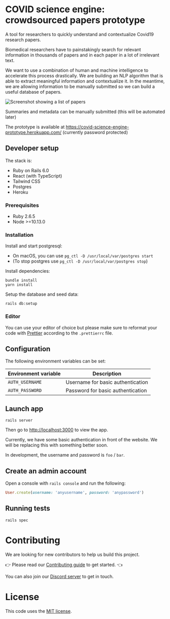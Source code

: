 # COVID science engine: crowdsourced papers prototype

A tool for researchers to quickly understand and contextualize Covid19 research papers.

Biomedical researchers have to painstakingly search for relevant information in thousands of papers and in each paper in a lot of irrelevant text.

We want to use a combination of human and machine intelligence to accelerate this process drastically. We are building an NLP algorithm that is able to extract meaningful information and contextualize it. In the meantime, we are allowing information to be manually submitted
so we can build a useful database of papers.

![Screenshot showing a list of papers](docs/screenshot.png)

Summaries and metadata can be manually submitted (this will be automated later)

The prototype is available at https://covid-science-engine-prototype.herokuapp.com/ (currently password protected)

## Developer setup

The stack is:

- Ruby on Rails 6.0
- React (with TypeScript)
- Tailwind CSS
- Postgres
- Heroku

### Prerequisites
- Ruby 2.6.5
- Node >=10.13.0

### Installation

Install and start postgresql:

- On macOS, you can use `pg_ctl -D /usr/local/var/postgres start`
- (To stop postgres use `pg_ctl -D /usr/local/var/postgres stop`)

Install dependencies:

```
bundle install
yarn install
```

Setup the database and seed data:

```
rails db:setup
```

### Editor

You can use your editor of choice but please make sure to reformat your code with [Prettier](https://www.moeckernkiez.de/quartier-moeckernkiez/freie-wohnungen/kosten/) according to the `.prettierrc` file.

## Configuration

The following environment variables can be set:

| Environment variable | Description                       |
| -------------------- | --------------------------------- |
| `AUTH_USERNAME`      | Username for basic authentication |
| `AUTH_PASSWORD`      | Password for basic authentication |

## Launch app

```
rails server
```

Then go to [http://localhost:3000](http://localhost:3000) to view the app.

Currently, we have some basic authentication in front of the website. We will be replacing this with something better soon.

In development, the username and password is `foo` / `bar`.

## Create an admin account
Open a console with `rails console` and run the following:

```ruby
User.create(username: 'anyusername', password: 'anypassword')
```

## Running tests

```
rails spec
```

# Contributing

We are looking for new contributors to help us build this project.

👉 Please read our [Contributing guide](CONTRIBUTING.md) to get started. 👈

You can also join our [Discord server](https://discord.gg/V6kzVAS) to get in touch.

# License

This code uses the [MIT license](LICENSE).
